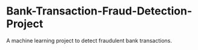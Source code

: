 # Bank-Transaction-Fraud-Detection-Project
A machine learning project to detect fraudulent bank transactions.
